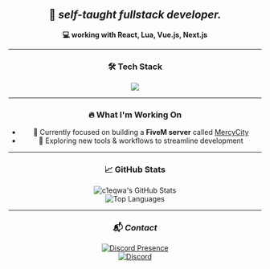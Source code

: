 <div align="center">

## 🧠 _self-taught fullstack developer._

**💻 working with React, Lua, Vue.js, Next.js**  

---

### 🛠️ Tech Stack

<img src="https://skillicons.dev/icons?i=react,nextjs,vue,lua,js,ts,html,css,tailwind,git,github,vscode" />

---

### 🔥 What I'm Working On

- 🚓 Currently focused on building a **FiveM server** called [MercyCity](https://discord.gg/mercycity)  
- 🧪 Exploring new tools & workflows to streamline development

---

### 📈 GitHub Stats

![c1eqwa's GitHub Stats](https://github-readme-stats.vercel.app/api?username=c1eqwa&show_icons=true&theme=radical&hide_border=true)  
![Top Languages](https://github-readme-stats.vercel.app/api/top-langs/?username=c1eqwa&layout=compact&theme=radical&hide_border=true)

---

### 📬 _Contact_

[![Discord Presence](https://lanyard.cnrad.dev/api/1088456302331711499)](https://discord.com/users/1088456302331711499)  
[![Discord](https://img.shields.io/badge/-Discord-5865F2.svg?logo=discord&logoColor=white&style=for-the-badge)](https://discordapp.com/users/1088456302331711499)

</div>
